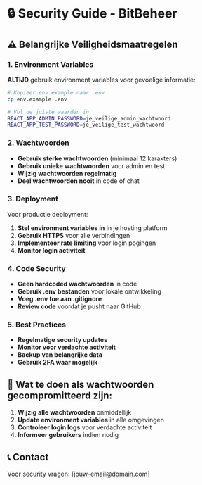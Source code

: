 # 🔒 Security Guide - BitBeheer

## ⚠️ Belangrijke Veiligheidsmaatregelen

### 1. Environment Variables
**ALTIJD** gebruik environment variables voor gevoelige informatie:

```bash
# Kopieer env.example naar .env
cp env.example .env

# Vul de juiste waarden in
REACT_APP_ADMIN_PASSWORD=je_veilige_admin_wachtwoord
REACT_APP_TEST_PASSWORD=je_veilige_test_wachtwoord
```

### 2. Wachtwoorden
- **Gebruik sterke wachtwoorden** (minimaal 12 karakters)
- **Gebruik unieke wachtwoorden** voor admin en test
- **Wijzig wachtwoorden regelmatig**
- **Deel wachtwoorden nooit** in code of chat

### 3. Deployment
Voor productie deployment:

1. **Stel environment variables in** in je hosting platform
2. **Gebruik HTTPS** voor alle verbindingen
3. **Implementeer rate limiting** voor login pogingen
4. **Monitor login activiteit**

### 4. Code Security
- **Geen hardcoded wachtwoorden** in code
- **Gebruik .env bestanden** voor lokale ontwikkeling
- **Voeg .env toe aan .gitignore**
- **Review code** voordat je pusht naar GitHub

### 5. Best Practices
- **Regelmatige security updates**
- **Monitor voor verdachte activiteit**
- **Backup van belangrijke data**
- **Gebruik 2FA waar mogelijk**

## 🚨 Wat te doen als wachtwoorden gecompromitteerd zijn:

1. **Wijzig alle wachtwoorden** onmiddellijk
2. **Update environment variables** in alle omgevingen
3. **Controleer login logs** voor verdachte activiteit
4. **Informeer gebruikers** indien nodig

## 📞 Contact
Voor security vragen: [jouw-email@domain.com]
